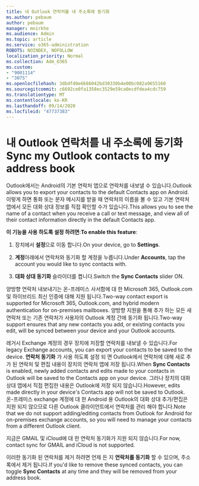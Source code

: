 ```yaml
---
title: 내 Outlook 연락처를 내 주소록에 동기화
ms.author: pebaum
author: pebaum
manager: mnirkhe
ms.audience: Admin
ms.topic: article
ms.service: o365-administration
ROBOTS: NOINDEX, NOFOLLOW
localization_priority: Normal
ms.collection: Adm_O365
ms.custom:
- "9001114"
- "3075"
ms.openlocfilehash: 3dbdfd0e6686042bd30330b4e00bc082a9655160
ms.sourcegitcommit: c6692ce0fa1358ec3529e59ca0ecdfdea4cdc759
ms.translationtype: MT
ms.contentlocale: ko-KR
ms.lasthandoff: 09/14/2020
ms.locfileid: "47737383"
---
```

# <a name="sync-my-outlook-contacts-to-my-address-book"></a><span data-ttu-id="79b46-102">내 Outlook 연락처를 내 주소록에 동기화</span><span class="sxs-lookup"><span data-stu-id="79b46-102">Sync my Outlook contacts to my address book</span></span>

<span data-ttu-id="79b46-103">Outlook에서는 Android의 기본 연락처 앱으로 연락처를 내보낼 수 있습니다.</span><span class="sxs-lookup"><span data-stu-id="79b46-103">Outlook allows you to export your contacts to the default Contacts app on Android.</span></span> <span data-ttu-id="79b46-104">이렇게 하면 통화 또는 문자 메시지를 받을 때 연락처의 이름을 볼 수 있고 기본 연락처 앱에서 모든 대화 상대 정보를 직접 확인할 수가 있습니다.</span><span class="sxs-lookup"><span data-stu-id="79b46-104">This allows you to see the name of a contact when you receive a call or text message, and view all of their contact information directly in the default Contacts app.</span></span>
 
<span data-ttu-id="79b46-105">**이 기능을 사용 하도록 설정 하려면**:</span><span class="sxs-lookup"><span data-stu-id="79b46-105">**To enable this feature**:</span></span>
 
1. <span data-ttu-id="79b46-106">장치에서 **설정**으로 이동 합니다.</span><span class="sxs-lookup"><span data-stu-id="79b46-106">On your device, go to **Settings**.</span></span>

2. <span data-ttu-id="79b46-107">**계정**아래에서 연락처와 동기화 할 계정을 누릅니다.</span><span class="sxs-lookup"><span data-stu-id="79b46-107">Under **Accounts**, tap the account you would like to sync contacts with.</span></span>

3. <span data-ttu-id="79b46-108">**대화 상대 동기화** 슬라이더를 켭니다.</span><span class="sxs-lookup"><span data-stu-id="79b46-108">Switch the **Sync Contacts** slider ON.</span></span>
 
<span data-ttu-id="79b46-109">양방향 연락처 내보내기는 온-프레미스 사서함에 대 한 Microsoft 365, Outlook.com 및 하이브리드 최신 인증에 대해 지원 됩니다.</span><span class="sxs-lookup"><span data-stu-id="79b46-109">Two-way contact export is supported for Microsoft 365, Outlook.com, and hybrid modern authentication for on-premises mailboxes.</span></span> <span data-ttu-id="79b46-110">양방향 지원을 통해 추가 하는 모든 새 연락처 또는 기존 연락처가 사용자의 Outlook 계정 간에 동기화 됩니다.</span><span class="sxs-lookup"><span data-stu-id="79b46-110">Two-way support ensures that any new contacts you add, or existing contacts you edit, will be synced between your device and your Outlook accounts.</span></span>
 
<span data-ttu-id="79b46-111">레거시 Exchange 계정의 경우 장치에 저장할 연락처를 내보낼 수 있습니다.</span><span class="sxs-lookup"><span data-stu-id="79b46-111">For legacy Exchange accounts, you can export your contacts to be saved to the device.</span></span> <span data-ttu-id="79b46-112">**연락처 동기화** 가 사용 하도록 설정 되 면 Outlook에서 연락처에 대해 새로 추가 된 연락처 및 편집 내용이 장치의 연락처 앱에 저장 됩니다.</span><span class="sxs-lookup"><span data-stu-id="79b46-112">When **Sync Contacts** is enabled, newly added contacts and edits made to your contacts in Outlook will be saved to the Contacts app on your device.</span></span> <span data-ttu-id="79b46-113">그러나 장치의 대화 상대 앱에서 직접 편집한 내용은 Outlook에 저장 되지 않습니다.</span><span class="sxs-lookup"><span data-stu-id="79b46-113">However, edits made directly in your device's Contacts app will not be saved to Outlook.</span></span> <span data-ttu-id="79b46-114">온-프레미스 exchange 계정에 대 한 Android 용 Outlook의 대화 상대 추가/편집은 지원 되지 않으므로 다른 Outlook 클라이언트에서 연락처를 관리 해야 합니다.</span><span class="sxs-lookup"><span data-stu-id="79b46-114">Note that we do not support adding/editing contacts from Outlook for Android for on-premises exchange accounts, so you will need to manage your contacts from a different Outlook client.</span></span>
 
<span data-ttu-id="79b46-115">지금은 GMAIL 및 iCloud에 대 한 연락처 동기화가 지원 되지 않습니다.</span><span class="sxs-lookup"><span data-stu-id="79b46-115">For now, contact sync for GMAIL and iCloud is not supported.</span></span>
 
<span data-ttu-id="79b46-116">이러한 동기화 된 연락처를 제거 하려면 언제 든 지 **연락처를 동기화** 할 수 있으며, 주소록에서 제거 됩니다.</span><span class="sxs-lookup"><span data-stu-id="79b46-116">If you'd like to remove these synced contacts, you can toggle **Sync Contacts** at any time and they will be removed from your address book.</span></span>
